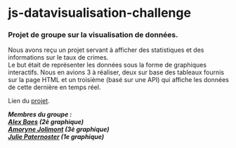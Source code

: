 # js-datavisualisation-challenge
  
  
### Projet de groupe sur la visualisation de données.
  
  
Nous avons reçu un projet servant à afficher des statistiques et des informations sur le taux de crimes.  
Le but était de représenter les données sous la forme de graphiques interactifs. Nous en avions 3 à réaliser, deux sur base des tableaux fournis sur la page HTML et un troisième (basé sur une API) qui affiche les données de cette dernière en temps réel.  
  
Lien du [projet](https://jptsr.github.io/js-datavisualisation-challenge/).  
  
  
***Membres du groupe :  
[Alex Baes](https://github.com/Alex-B9) (2è graphique)  
[Amoryne Jolimont](https://github.com/Amoryne) (3è graphique)  
[Julie Paternoster](https://github.com/jptsr) (1e graphique)***
